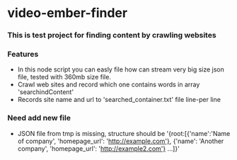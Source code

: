 # video-ember-finder

### This is test project for finding content by crawling websites

### Features
- In this node script you can easly file how can stream very big size json file, tested with 360mb size file.
- Crawl web sites and record which one contains words in array 'searchindContent'
- Records site name and url to 'searched_container.txt' file line-per line

### Need add new file
- JSON file from tmp is missing, structure should be 
  '{root:[{'name':'Name of company', 'homepage_url': 'http://example.com'}, {'name': 'Another company', 'homepage_url': 'http://example2.com'} ...]}'